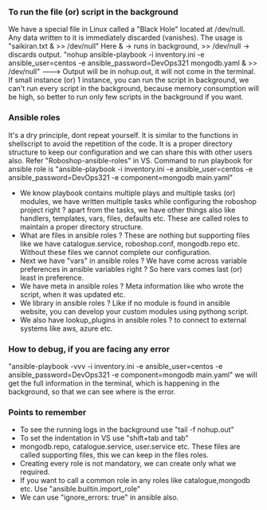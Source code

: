 ### To run the file (or) script in the background
We have a special file in Linux called a "Black Hole" located at /dev/null. Any data written to it is immediately discarded (vanishes). The usage is "saikiran.txt & >> /dev/null" Here & → runs in background, >> /dev/null → discards output. "nohup ansible-playbook -i inventory.ini -e ansible_user=centos -e ansible_password=DevOps321 mongodb.yaml & >> /dev/null" ---> Output will be in nohup.out, it will not come in the terminal. If small instance (or) 1 instance, you can run the script in background, we can't run every script in the background, because memory consumption will be high, so better to run only few scripts in the background if you want.

### Ansible roles
It's a dry principle, dont repeat yourself. It is similar to the functions in shellscript to avoid the repetition of the code. It is a proper directory structure to keep our configuration and we can share this with other users also. Refer "Roboshop-ansible-roles" in VS. Command to run playbook for ansible role is "ansible-playbook -i inventory.ini -e ansible_user=centos -e ansible_password=DevOps321 -e component=mongodb main.yaml"

- We know playbook contains multiple plays and multiple tasks (or) modules, we have written multiple tasks
  while configuring the roboshop project right ? apart from the tasks, we have other things also like handlers,
  templates, vars, files, defaults etc. These are called roles to maintain a proper directory structure.
- What are files in ansible roles ? These are nothing but supporting files like we have catalogue.service,
  roboshop.conf, mongodb.repo etc. Without these files we cannot complete our configuration.
- Next we have "vars" in ansible roles ? We have come across variable preferences in ansible variables right ?
  So here vars comes last (or) least in preference.
- We have meta in ansible roles ? Meta information like who wrote the script, when it was updated etc.
- We library in ansible roles ? Like if no module is found in ansible website, you can develop your custom
  modules using pythong script.
- We also have lookup_plugins in ansible roles ? to connect to external systems like aws, azure etc.

### How to debug, if you are facing any error
"ansible-playbook -vvv -i inventory.ini -e ansible_user=centos -e ansible_password=DevOps321 -e component=mongodb main.yaml" we will get the full information in the terminal, which is happening in the background, so that we can see where is the error.

### Points to remember
- To see the running logs in the background use "tail -f nohup.out"
- To set the indentation in VS use "shift+tab and tab"
- mongodb.repo, catalogue.service, user.service etc. These files are called supporting files, this we can keep
  in the files roles.
- Creating every role is not mandatory, we can create only what we required.
- If you want to call a common role in any roles like catalogue,mongodb etc. Use "ansible.builtin.import_role"
- We can use "ignore_errors: true" in ansible also.
